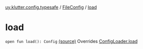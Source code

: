 [uy.klutter.config.typesafe](../index.md) / [FileConfig](index.md) / [load](.)


# load

`open fun load(): Config` [(source)](https://github.com/kohesive/klutter/blob/master/config-typesafe-jdk6/src/main/kotlin/uy/klutter/config/typesafe/ConfigLoading.kt#L137)
Overrides [ConfigLoader.load](../-config-loader/load.md)


